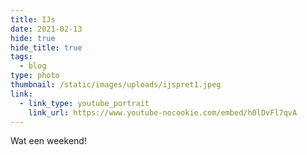 ```yaml
---
title: IJs
date: 2021-02-13
hide: true
hide_title: true
tags:
  - blog
type: photo
thumbnail: /static/images/uploads/ijspret1.jpeg
link:
  - link_type: youtube_portrait
    link_url: https://www.youtube-nocookie.com/embed/h0lDvFl7qvA
---
```

Wat een weekend!
